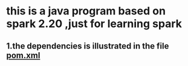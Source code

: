 this is a java program based on spark 2.20 ,just for learning spark
==
1.the dependencies is illustrated in the file [pom.xml](https://github.com/rabbin/TrainInfo/blob/master/pom.xml)
--

